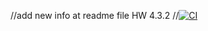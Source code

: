 //add new info at readme file HW 4.3.2
//[![CI](https://github.com/olhovakate/HW-4.31./actions/workflows/blank.yml/badge.svg)](https://github.com/olhovakate/HW-4.31./actions/workflows/blank.yml)
